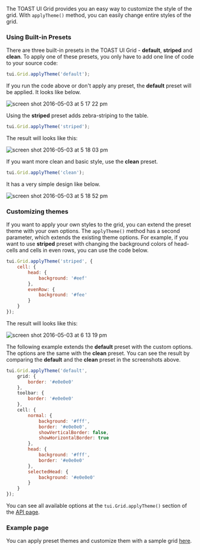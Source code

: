 The TOAST UI Grid provides you an easy way to customize the style of the grid. With `applyTheme()` method, you can easily change entire styles of the grid. 

### Using Built-in Presets

There are three built-in presets in the TOAST UI Grid - **default**, **striped** and **clean**. To apply one of these presets, you only have to add one line of code to your source code:

```javascript
tui.Grid.applyTheme('default');
```

If you run the code above or don't apply any preset, the **default** preset will be applied. It looks like below.

![screen shot 2016-05-03 at 5 17 22 pm](https://cloud.githubusercontent.com/assets/12269489/14979546/0a71f726-115e-11e6-8c27-36b0e4d3a706.png)

Using the **striped** preset adds zebra-striping to the table.
```javascript
tui.Grid.applyTheme('striped');
```
The result will looks like this:

![screen shot 2016-05-03 at 5 18 03 pm](https://cloud.githubusercontent.com/assets/12269489/14979547/0bb33ea6-115e-11e6-9107-148826fc6291.png)

If you want more clean and basic style, use the **clean** preset.
```javascript
tui.Grid.applyTheme('clean');
```
It has a very simple design like below.

![screen shot 2016-05-03 at 5 18 52 pm](https://cloud.githubusercontent.com/assets/12269489/14979553/118cdcc4-115e-11e6-89ec-01111587a8d5.png)

### Customizing themes

If you want to apply your own styles to the grid, you can extend the preset theme with your own options. The `applyTheme()` method has a second parameter, which extends the existing theme options. For example, if you want to use **striped** preset with changing the background colors of head-cells and cells in even rows, you can use the code below.

```javascript
tui.Grid.applyTheme('striped', {
    cell: {
        head: {
            background: '#eef'
        },
        evenRow: {
            background: '#fee'
        }
    }
});
```
The result will looks like this:

![screen shot 2016-05-03 at 6 13 19 pm](https://cloud.githubusercontent.com/assets/12269489/14979733/29b829a6-115f-11e6-820d-aa973be07577.png)

The following example extends the **default** preset with the custom options. The options are the same with the **clean** preset. You can see the result by comparing the **default** and the **clean** preset in the screenshots above.

```javascript
tui.Grid.applyTheme('default',
    grid: {
        border: '#e0e0e0'
    },
    toolbar: {
        border: '#e0e0e0'
    },
    cell: {
        normal: {
            background: '#fff',
            border: '#e0e0e0',
            showVerticalBorder: false,
            showHorizontalBorder: true
        },
        head: {
            background: '#fff',
            border: '#e0e0e0'
        },
        selectedHead: {
            background: '#e0e0e0'
        }
    }
});
```

You can see all available options at the `tui.Grid.applyTheme()` section of the [API page](http://nhnent.github.io/tui.grid/api).


### Example page

You can apply preset themes and customize them with a sample grid [here](http://nhnent.github.io/tui.grid/api/tutorial-example07-applying-themes.html).
